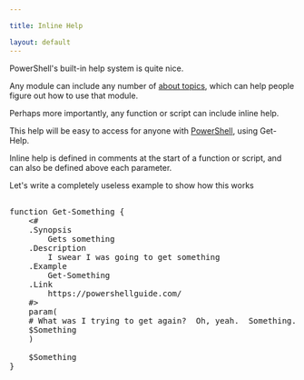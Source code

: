 ```yaml
---

title: Inline Help

layout: default
---
```


PowerShell's built-in help system is quite nice.

Any module can include any number of [about topics](/PowerShell/Help/About-Topics), which can help people figure out how to use that module.

Perhaps more importantly, any function or script can include inline help.

This help will be easy to access for anyone with [PowerShell](/PowerShell), using Get-Help.


Inline help is defined in comments at the start of a function or script, and can also be defined above each parameter.


Let's write a completely useless example to show how this works

<pre><br/><span class='Verbose'>function</span>&nbsp;<span class='Verbose'>Get-Something</span>&nbsp;<span class='Magenta'>{</span><br/>&nbsp;&nbsp;&nbsp;&nbsp;<span class='Success'><#
    .Synopsis
        Gets something
    .Description
        I swear I was going to get something
    .Example
        Get-Something
    .Link
        https://powershellguide.com/
    #></span><br/>&nbsp;&nbsp;&nbsp;&nbsp;<span class='Verbose'>param</span><span class='Magenta'>(</span><br/>&nbsp;&nbsp;&nbsp;&nbsp;<span class='Success'># What was I trying to get again?  Oh, yeah.  Something.</span><br/>&nbsp;&nbsp;&nbsp;&nbsp;<span class='Warning'>$Something</span><br/>&nbsp;&nbsp;&nbsp;&nbsp;<span class='Magenta'>)</span><br/><br/>&nbsp;&nbsp;&nbsp;&nbsp;<span class='Warning'>$Something</span><br/><span class='Magenta'>}</span><br/></pre>

